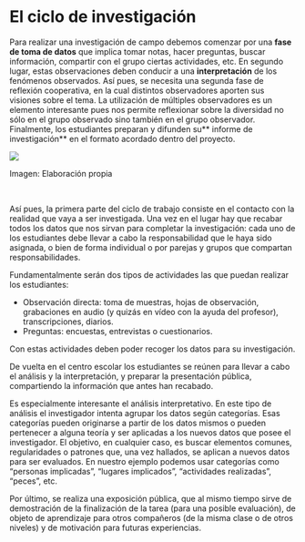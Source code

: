 
# El ciclo de investigación

Para realizar una investigación de campo debemos comenzar por una **fase de toma de datos** que implica tomar notas, hacer preguntas, buscar información, compartir con el grupo ciertas actividades, etc. En segundo lugar, estas observaciones deben conducir a una **interpretación** de los fenómenos observados. Así pues, se necesita una segunda fase de reflexión cooperativa, en la cual distintos observadores aporten sus visiones sobre el tema. La utilización de múltiples observadores es un elemento interesante pues nos permite reflexionar sobre la diversidad no sólo en el grupo observado sino también en el grupo observador. Finalmente, los estudiantes preparan y difunden su** informe de investigación** en el formato acordado dentro del proyecto.

![](https://raw.githubusercontent.com/catedu/abp/master/img/investigacion_campo.jpg)

Imagen: Elaboración propia

 

Así pues, la primera parte del ciclo de trabajo consiste en el contacto con la realidad que vaya a ser investigada. Una vez en el lugar hay que recabar todos los datos que nos sirvan para completar la investigación: cada uno de los estudiantes debe llevar a cabo la responsabilidad que le haya sido asignada, o bien de forma individual o por parejas y grupos que compartan responsabilidades.

Fundamentalmente serán dos tipos de actividades las que puedan realizar los estudiantes:

- Observación directa: toma de muestras, hojas de observación, grabaciones en audio (y quizás en vídeo con la ayuda del profesor), transcripciones, diarios.
- Preguntas: encuestas, entrevistas o cuestionarios.

Con estas actividades deben poder recoger los datos para su investigación.

De vuelta en el centro escolar los estudiantes se reúnen para llevar a cabo el análisis y la interpretación, y preparar la presentación pública, compartiendo la información que antes han recabado.

Es especialmente interesante el análisis interpretativo. En este tipo de análisis el investigador intenta agrupar los datos según categorías. Esas categorías pueden originarse a partir de los datos mismos o pueden pertenecer a alguna teoría y ser aplicadas a los nuevos datos que posee el investigador. El objetivo, en cualquier caso, es buscar elementos comunes, regularidades o patrones que, una vez hallados, se aplican a nuevos datos para ser evaluados. En nuestro ejemplo podemos usar categorías como “personas implicadas”, “lugares implicados”, “actividades realizadas”, “peces”, etc.

Por último, se realiza una exposición pública, que al mismo tiempo sirve de demostración de la finalización de la tarea (para una posible evaluación), de objeto de aprendizaje para otros compañeros (de la misma clase o de otros niveles) y de motivación para futuras experiencias.
